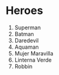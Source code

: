 # Heroes

1. Superman
2. Batman
3. Daredevil
4. Aquaman
5. Mujer Maravilla
6. Linterna Verde
7. Robbin